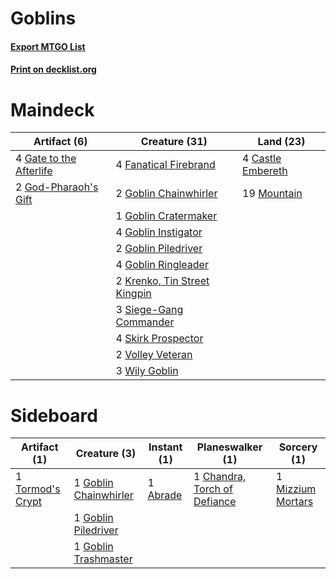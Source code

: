 # Goblins

#### [Export MTGO List](../collection/Goblins/Goblins.txt)
#### [Print on decklist.org](http://decklist.org/?deckmain=4%09Castle%20Embereth%0A4%09Fanatical%20Firebrand%0A4%09Gate%20to%20the%20Afterlife%0A2%09Goblin%20Chainwhirler%0A1%09Goblin%20Cratermaker%0A4%09Goblin%20Instigator%0A2%09Goblin%20Piledriver%0A4%09Goblin%20Ringleader%0A2%09God-Pharaoh's%20Gift%0A2%09Krenko,%20Tin%20Street%20Kingpin%0A19%09Mountain%0A3%09Siege-Gang%20Commander%0A4%09Skirk%20Prospector%0A2%09Volley%20Veteran%0A3%09Wily%20Goblin&deckside=1%09Abrade%0A1%09Chandra,%20Torch%20of%20Defiance%0A1%09Goblin%20Chainwhirler%0A1%09Goblin%20Piledriver%0A1%09Goblin%20Trashmaster%0A1%09Mizzium%20Mortars%0A1%09Tormod's%20Crypt)
# Maindeck

|                                           Artifact (6)                                           |                                             Creature (31)                                             |                                         Land (23)                                          |
|--------------------------------------------------------------------------------------------------|-------------------------------------------------------------------------------------------------------|--------------------------------------------------------------------------------------------|
|4 [Gate to the Afterlife](http://gatherer.wizards.com/Pages/Card/Details.aspx?multiverseid=426930)|4 [Fanatical Firebrand](http://gatherer.wizards.com/Pages/Card/Details.aspx?multiverseid=439758)       |4 [Castle Embereth](http://gatherer.wizards.com/Pages/Card/Details.aspx?multiverseid=473201)|
|2 [God-Pharaoh's Gift](http://gatherer.wizards.com/Pages/Card/Details.aspx?multiverseid=430850)   |2 [Goblin Chainwhirler](http://gatherer.wizards.com/Pages/Card/Details.aspx?multiverseid=443017)       |19 [Mountain](http://gatherer.wizards.com/Pages/Card/Details.aspx?multiverseid=439859)      |
|                                                                                                  |1 [Goblin Cratermaker](http://gatherer.wizards.com/Pages/Card/Details.aspx?multiverseid=452853)        |                                                                                            |
|                                                                                                  |4 [Goblin Instigator](http://gatherer.wizards.com/Pages/Card/Details.aspx?multiverseid=447278)         |                                                                                            |
|                                                                                                  |2 [Goblin Piledriver](http://gatherer.wizards.com/Pages/Card/Details.aspx?multiverseid=40193)          |                                                                                            |
|                                                                                                  |4 [Goblin Ringleader](http://gatherer.wizards.com/Pages/Card/Details.aspx?multiverseid=27664)          |                                                                                            |
|                                                                                                  |2 [Krenko, Tin Street Kingpin](http://gatherer.wizards.com/Pages/Card/Details.aspx?multiverseid=461064)|                                                                                            |
|                                                                                                  |3 [Siege-Gang Commander](http://gatherer.wizards.com/Pages/Card/Details.aspx?multiverseid=130539)      |                                                                                            |
|                                                                                                  |4 [Skirk Prospector](http://gatherer.wizards.com/Pages/Card/Details.aspx?multiverseid=159051)          |                                                                                            |
|                                                                                                  |2 [Volley Veteran](http://gatherer.wizards.com/Pages/Card/Details.aspx?multiverseid=447304)            |                                                                                            |
|                                                                                                  |3 [Wily Goblin](http://gatherer.wizards.com/Pages/Card/Details.aspx?multiverseid=435329)               |                                                                                            |


# Sideboard

|                                       Artifact (1)                                        |                                          Creature (3)                                          |                                    Instant (1)                                    |                                           Planeswalker (1)                                            |                                        Sorcery (1)                                         |
|-------------------------------------------------------------------------------------------|------------------------------------------------------------------------------------------------|-----------------------------------------------------------------------------------|-------------------------------------------------------------------------------------------------------|--------------------------------------------------------------------------------------------|
|1 [Tormod's Crypt](http://gatherer.wizards.com/Pages/Card/Details.aspx?multiverseid=389723)|1 [Goblin Chainwhirler](http://gatherer.wizards.com/Pages/Card/Details.aspx?multiverseid=443017)|1 [Abrade](http://gatherer.wizards.com/Pages/Card/Details.aspx?multiverseid=430772)|1 [Chandra, Torch of Defiance](http://gatherer.wizards.com/Pages/Card/Details.aspx?multiverseid=417683)|1 [Mizzium Mortars](http://gatherer.wizards.com/Pages/Card/Details.aspx?multiverseid=405302)|
|                                                                                           |1 [Goblin Piledriver](http://gatherer.wizards.com/Pages/Card/Details.aspx?multiverseid=40193)   |                                                                                   |                                                                                                       |                                                                                            |
|                                                                                           |1 [Goblin Trashmaster](http://gatherer.wizards.com/Pages/Card/Details.aspx?multiverseid=447280) |                                                                                   |                                                                                                       |                                                                                            |

